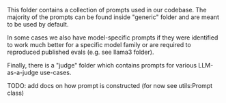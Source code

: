 This folder contains a collection of prompts used in our codebase. The majority of the prompts can be found
inside "generic" folder and are meant to be used by default.

In some cases we also have model-specific prompts if they were identified to work much better for a specific
model family or are required to reproduced published evals (e.g. see llama3 folder).

Finally, there is a "judge" folder which contains prompts for various LLM-as-a-judge use-cases.

TODO: add docs on how prompt is constructed (for now see utils:Prompt class)